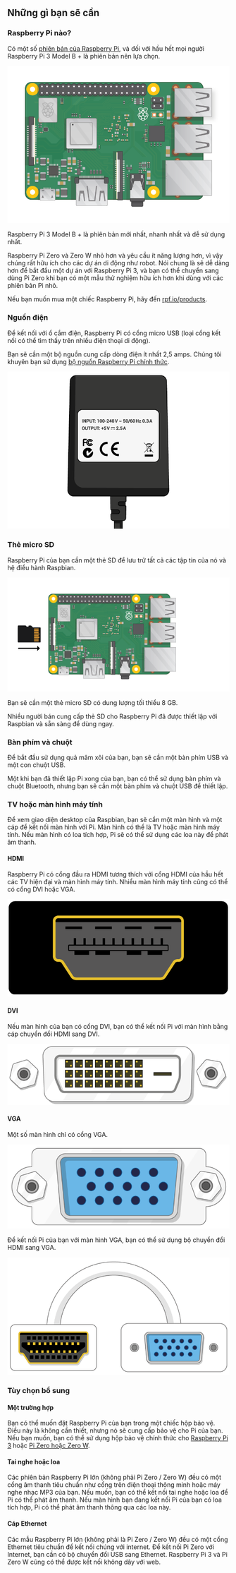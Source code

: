 ## Những gì bạn sẽ cần

### Raspberry Pi nào?

Có một số [phiên bản của Raspberry Pi](https://www.raspberrypi.org/products/), và đối với hầu hết mọi người Raspberry Pi 3 Model B + là phiên bản nên lựa chọn.

![Raspberry Pi 3](images/raspberry-pi.png)

Raspberry Pi 3 Model B + là phiên bản mới nhất, nhanh nhất và dễ sử dụng nhất.

Raspberry Pi Zero và Zero W nhỏ hơn và yêu cầu ít năng lượng hơn, vì vậy chúng rất hữu ích cho các dự án di động như robot. Nói chung là sẽ dễ dàng hơn để bắt đầu một dự án với Raspberry Pi 3, và bạn có thể chuyển sang dùng Pi Zero khi bạn có một mẫu thử nghiệm hữu ích hơn khi dùng với các phiên bản Pi nhỏ.

Nếu bạn muốn mua một chiếc Raspberry Pi, hãy đến [rpf.io/products](https://rpf.io/products).

### Nguồn điện

Để kết nối với ổ cắm điện, Raspberry Pi có cổng micro USB (loại cổng kết nối có thể tìm thấy trên nhiều điện thoại di động).

Bạn sẽ cần một bộ nguồn cung cấp dòng điện ít nhất 2,5 amps. Chúng tôi khuyên bạn sử dụng [bộ nguồn Raspberry Pi chính thức](https://www.raspberrypi.org/products/raspberry-pi-universal-power-supply/).

![nguồn điện](images/powersupply.png)

### Thẻ micro SD

Raspberry Pi của bạn cần một thẻ SD để lưu trữ tất cả các tập tin của nó và hệ điều hành Raspbian.

![thẻ SD](images/pi-sd.png)

Bạn sẽ cần một thẻ micro SD có dung lượng tối thiểu 8 GB.

Nhiều người bán cung cấp thẻ SD cho Raspberry Pi đã được thiết lập với Raspbian và sẵn sàng để dùng ngay.

### Bàn phím và chuột

Để bắt đầu sử dụng quả mâm xôi của bạn, bạn sẽ cần một bàn phím USB và một con chuột USB.

Một khi bạn đã thiết lập Pi xong của bạn, bạn có thể sử dụng bàn phím và chuột Bluetooth, nhưng bạn sẽ cần một bàn phím và chuột USB để thiết lập.

### TV hoặc màn hình máy tính

Để xem giao diện desktop của Raspbian, bạn sẽ cần một màn hình và một cáp để kết nối màn hình với Pi. Màn hình có thể là TV hoặc màn hình máy tính. Nếu màn hình có loa tích hợp, Pi sẽ có thể sử dụng các loa này để phát âm thanh.

#### HDMI

Raspberry Pi có cổng đầu ra HDMI tương thích với cổng HDMI của hầu hết các TV hiện đại và màn hình máy tính. Nhiều màn hình máy tính cũng có thể có cổng DVI hoặc VGA.

![cổng hdmi](images/hdmi-port.png)

#### DVI

Nếu màn hình của bạn có cổng DVI, bạn có thể kết nối Pi với màn hình bằng cáp chuyển đổi HDMI sang DVI.

![cổng dvi](images/dvi-port.png)

#### VGA

Một số màn hình chỉ có cổng VGA.

![cổng vga](images/vga-port.png)

Để kết nối Pi của bạn với màn hình VGA, bạn có thể sử dụng bộ chuyển đổi HDMI sang VGA.

![cổng HDMI sang cổng vga](images/hdmi-vga-adapter.png)

### Tùy chọn bổ sung

#### Một trường hợp

Bạn có thể muốn đặt Raspberry Pi của bạn trong một chiếc hộp bảo vệ. Điều này là không cần thiết, nhưng nó sẽ cung cấp bảo vệ cho Pi của bạn. Nếu bạn muốn, bạn có thể sử dụng hộp bảo vệ chính thức cho [Raspberry Pi 3](https://www.raspberrypi.org/products/raspberry-pi-3-case/) hoặc [Pi Zero hoặc Zero W](https://www.raspberrypi.org/products/raspberry-pi-zero-case/).

#### Tai nghe hoặc loa

Các phiên bản Raspberry Pi lớn (không phải Pi Zero / Zero W) đều có một cổng âm thanh tiêu chuẩn như cổng trên điện thoại thông minh hoặc máy nghe nhạc MP3 của bạn. Nếu muốn, bạn có thể kết nối tai nghe hoặc loa để Pi có thể phát âm thanh. Nếu màn hình bạn đang kết nối Pi của bạn có loa tích hợp, Pi có thể phát âm thanh thông qua các loa này.

#### Cáp Ethernet

Các mẫu Raspberry Pi lớn (không phải là Pi Zero / Zero W) đều có một cổng Ethernet tiêu chuẩn để kết nối chúng với internet. Để kết nối Pi Zero với Internet, bạn cần có bộ chuyển đổi USB sang Ethernet. Raspberry Pi 3 và Pi Zero W cũng có thể được kết nối không dây với web.